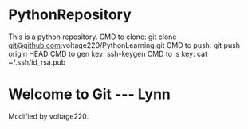 # PythonRepository
This is a python repository.
CMD to clone:
git clone git@github.com:voltage220/PythonLearning.git
CMD to push:
git push origin HEAD
CMD to gen key:
ssh-keygen
CMD to ls key:
cat ~/.ssh/id_rsa.pub

# Welcome to Git --- Lynn
Modified by voltage220.

